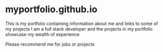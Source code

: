# myportfolio.github.io

This is my portfolio containing information about me and links to some of my projects
I am a full stack developer and the projects in my portfolio showcase my wealth of experience

Please recommend me for jobs or projects
